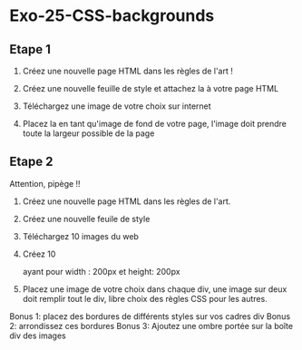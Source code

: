 # Exo-25-CSS-backgrounds

## Etape 1

  1. Créez une nouvelle page HTML dans les règles de l'art !

  2. Créez une nouvelle feuille de style et attachez la à votre page HTML
  
  3. Téléchargez une image de votre choix sur internet
  
  4. Placez la en tant qu'image de fond de votre page, l'image doit prendre toute la largeur possible de la page

## Etape 2

Attention, pipège !!

  1. Créez une nouvelle page HTML dans les règles de l'art.
  
  2. Créez une nouvelle feuile de style
  
  3. Téléchargez 10 images du web
  
  4. Créez 10 <div> ayant pour width : 200px et height: 200px
  
  5. Placez une image de votre choix dans chaque div, une image sur deux doit remplir tout le div, libre choix des règles CSS pour les autres.
  
  
  Bonus 1: placez des bordures de différents styles sur vos cadres div
  Bonus 2: arrondissez ces bordures
  Bonus 3: Ajoutez une ombre portée sur la boîte div des images
